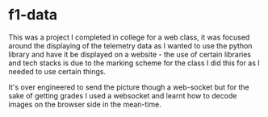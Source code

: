 # f1-data

This was a project I completed in college for a web class, it was focused around the displaying of the telemetry data as I wanted to use the python library and have it be displayed on a website - the use of certain libraries and tech stacks is due to the marking scheme for the class I did this for as I needed to use certain things. 

It's over engineered to send the picture though a web-socket but for the sake of getting grades I used a websocket and learnt how to decode images on the browser side in the mean-time.
